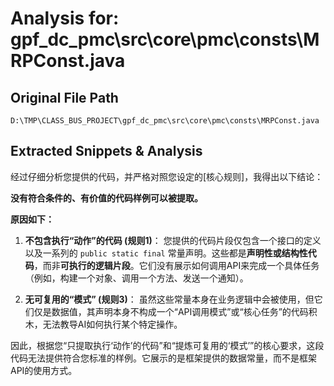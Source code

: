 # Analysis for: gpf_dc_pmc\src\core\pmc\consts\MRPConst.java

## Original File Path
`D:\TMP\CLASS_BUS_PROJECT\gpf_dc_pmc\src\core\pmc\consts\MRPConst.java`

## Extracted Snippets & Analysis
经过仔细分析您提供的代码，并严格对照您设定的[核心规则]，我得出以下结论：

**没有符合条件的、有价值的代码样例可以被提取。**

**原因如下：**

1.  **不包含执行“动作”的代码 (规则1)**：
    您提供的代码片段仅包含一个接口的定义以及一系列的 `public static final` 常量声明。这些都是**声明性或结构性代码**，而非**可执行的逻辑片段**。它们没有展示如何调用API来完成一个具体任务（例如，构建一个对象、调用一个方法、发送一个通知）。

2.  **无可复用的“模式” (规则3)**：
    虽然这些常量本身在业务逻辑中会被使用，但它们仅是数据值，其声明本身不构成一个“API调用模式”或“核心任务”的代码积木，无法教导AI如何执行某个特定操作。

因此，根据您“只提取执行‘动作’的代码”和“提炼可复用的‘模式’”的核心要求，这段代码无法提供符合您标准的样例。它展示的是框架提供的数据常量，而不是框架API的使用方式。